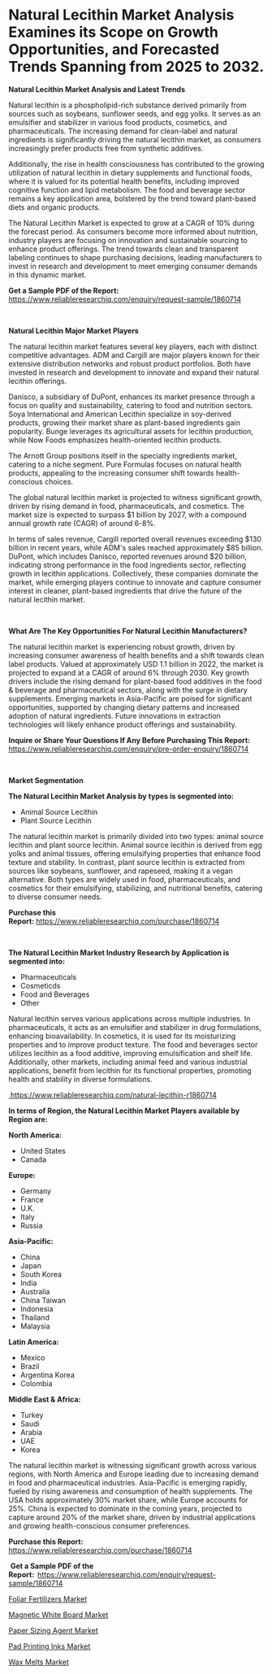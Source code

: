 <p><h1>Natural Lecithin Market Analysis Examines its Scope on Growth Opportunities, and Forecasted Trends Spanning from 2025 to 2032.</h1></p><p><strong>Natural Lecithin Market Analysis and Latest Trends</strong></p>
<p><p>Natural lecithin is a phospholipid-rich substance derived primarily from sources such as soybeans, sunflower seeds, and egg yolks. It serves as an emulsifier and stabilizer in various food products, cosmetics, and pharmaceuticals. The increasing demand for clean-label and natural ingredients is significantly driving the natural lecithin market, as consumers increasingly prefer products free from synthetic additives.</p><p>Additionally, the rise in health consciousness has contributed to the growing utilization of natural lecithin in dietary supplements and functional foods, where it is valued for its potential health benefits, including improved cognitive function and lipid metabolism. The food and beverage sector remains a key application area, bolstered by the trend toward plant-based diets and organic products.</p><p>The Natural Lecithin Market is expected to grow at a CAGR of 10% during the forecast period. As consumers become more informed about nutrition, industry players are focusing on innovation and sustainable sourcing to enhance product offerings. The trend towards clean and transparent labeling continues to shape purchasing decisions, leading manufacturers to invest in research and development to meet emerging consumer demands in this dynamic market.</p></p>
<p><strong>Get a Sample PDF of the Report:&nbsp;</strong> <a href="https://www.reliableresearchiq.com/enquiry/request-sample/1860714?utm_campaign=1121&utm_medium=2&utm_source=Github&utm_content=ia&utm_term=30012025&utm_id=natural-lecithin">https://www.reliableresearchiq.com/enquiry/request-sample/1860714</a></p>
<p>&nbsp;</p>
<p><strong>Natural Lecithin Major Market Players</strong></p>
<p><p>The natural lecithin market features several key players, each with distinct competitive advantages. ADM and Cargill are major players known for their extensive distribution networks and robust product portfolios. Both have invested in research and development to innovate and expand their natural lecithin offerings.</p><p>Danisco, a subsidiary of DuPont, enhances its market presence through a focus on quality and sustainability, catering to food and nutrition sectors. Soya International and American Lecithin specialize in soy-derived products, growing their market share as plant-based ingredients gain popularity. Bunge leverages its agricultural assets for lecithin production, while Now Foods emphasizes health-oriented lecithin products.</p><p>The Arnott Group positions itself in the specialty ingredients market, catering to a niche segment. Pure Formulas focuses on natural health products, appealing to the increasing consumer shift towards health-conscious choices.</p><p>The global natural lecithin market is projected to witness significant growth, driven by rising demand in food, pharmaceuticals, and cosmetics. The market size is expected to surpass $1 billion by 2027, with a compound annual growth rate (CAGR) of around 6-8%.</p><p>In terms of sales revenue, Cargill reported overall revenues exceeding $130 billion in recent years, while ADM's sales reached approximately $85 billion. DuPont, which includes Danisco, reported revenues around $20 billion, indicating strong performance in the food ingredients sector, reflecting growth in lecithin applications. Collectively, these companies dominate the market, while emerging players continue to innovate and capture consumer interest in cleaner, plant-based ingredients that drive the future of the natural lecithin market.</p></p>
<p>&nbsp;</p>
<p><strong>What Are The Key Opportunities For Natural Lecithin Manufacturers?</strong></p>
<p><p>The natural lecithin market is experiencing robust growth, driven by increasing consumer awareness of health benefits and a shift towards clean label products. Valued at approximately USD 1.1 billion in 2022, the market is projected to expand at a CAGR of around 6% through 2030. Key growth drivers include the rising demand for plant-based food additives in the food & beverage and pharmaceutical sectors, along with the surge in dietary supplements. Emerging markets in Asia-Pacific are poised for significant opportunities, supported by changing dietary patterns and increased adoption of natural ingredients. Future innovations in extraction technologies will likely enhance product offerings and sustainability.</p></p>
<p><strong>Inquire or Share Your Questions If Any Before Purchasing This Report:</strong> <a href="https://www.reliableresearchiq.com/enquiry/pre-order-enquiry/1860714?utm_campaign=1121&utm_medium=2&utm_source=Github&utm_content=ia&utm_term=30012025&utm_id=natural-lecithin">https://www.reliableresearchiq.com/enquiry/pre-order-enquiry/1860714</a></p>
<p>&nbsp;</p>
<p><strong>Market Segmentation</strong></p>
<p><strong>The Natural Lecithin Market Analysis by types is segmented into:</strong></p>
<p><ul><li>Animal Source Lecithin</li><li>Plant Source Lecithin</li></ul></p>
<p><p>The natural lecithin market is primarily divided into two types: animal source lecithin and plant source lecithin. Animal source lecithin is derived from egg yolks and animal tissues, offering emulsifying properties that enhance food texture and stability. In contrast, plant source lecithin is extracted from sources like soybeans, sunflower, and rapeseed, making it a vegan alternative. Both types are widely used in food, pharmaceuticals, and cosmetics for their emulsifying, stabilizing, and nutritional benefits, catering to diverse consumer needs.</p></p>
<p><strong>Purchase this Report:&nbsp;</strong><a href="https://www.reliableresearchiq.com/purchase/1860714?utm_campaign=1121&utm_medium=2&utm_source=Github&utm_content=ia&utm_term=30012025&utm_id=natural-lecithin">https://www.reliableresearchiq.com/purchase/1860714</a></p>
<p>&nbsp;</p>
<p><strong>The Natural Lecithin Market Industry Research by Application is segmented into:</strong></p>
<p><ul><li>Pharmaceuticals</li><li>Cosmeticds</li><li>Food and Beverages</li><li>Other</li></ul></p>
<p><p>Natural lecithin serves various applications across multiple industries. In pharmaceuticals, it acts as an emulsifier and stabilizer in drug formulations, enhancing bioavailability. In cosmetics, it is used for its moisturizing properties and to improve product texture. The food and beverages sector utilizes lecithin as a food additive, improving emulsification and shelf life. Additionally, other markets, including animal feed and various industrial applications, benefit from lecithin for its functional properties, promoting health and stability in diverse formulations.</p></p>
<p><a href="https://www.reliableresearchiq.com/natural-lecithin-r1860714?utm_campaign=1121&utm_medium=2&utm_source=Github&utm_content=ia&utm_term=30012025&utm_id=natural-lecithin">&nbsp;https://www.reliableresearchiq.com/natural-lecithin-r1860714</a></p>
<p><strong>In terms of Region, the Natural Lecithin Market Players available by Region are:</strong></p>
<p>
    <p> <strong> North America: </strong>
        <ul>
            <li>United States</li>
            <li>Canada</li>
        </ul>
        </p> 
    <p> <strong> Europe: </strong>
        <ul>
            <li>Germany</li>
            <li>France</li>
            <li>U.K.</li>
            <li>Italy</li>
            <li>Russia</li>
        </ul>
        </p> 
    <p> <strong> Asia-Pacific: </strong>
        <ul>
            <li>China</li>
            <li>Japan</li>
            <li>South Korea</li>
            <li>India</li>
            <li>Australia</li>
            <li>China Taiwan</li>
            <li>Indonesia</li>
            <li>Thailand</li>
            <li>Malaysia</li>
        </ul>
        </p> 
    <p> <strong> Latin America: </strong>
        <ul>
            <li>Mexico</li>
            <li>Brazil</li>
            <li>Argentina Korea</li>
            <li>Colombia</li>
        </ul>
        </p> 
    <p> <strong> Middle East & Africa: </strong>
        <ul>
            <li>Turkey</li>
            <li>Saudi</li>
            <li>Arabia</li>
            <li>UAE</li>
            <li>Korea</li>
        </ul>
    </p>
    </p>
<p><p>The natural lecithin market is witnessing significant growth across various regions, with North America and Europe leading due to increasing demand in food and pharmaceutical industries. Asia-Pacific is emerging rapidly, fueled by rising awareness and consumption of health supplements. The USA holds approximately 30% market share, while Europe accounts for 25%. China is expected to dominate in the coming years, projected to capture around 20% of the market share, driven by industrial applications and growing health-conscious consumer preferences.</p></p>
<p><strong>Purchase this Report: </strong><a href="https://www.reliableresearchiq.com/purchase/1860714?utm_campaign=1121&utm_medium=2&utm_source=Github&utm_content=ia&utm_term=30012025&utm_id=natural-lecithin">https://www.reliableresearchiq.com/purchase/1860714</a></p>
<p>&nbsp;<strong>Get a Sample PDF of the Report:&nbsp;&nbsp;</strong><a href="https://www.reliableresearchiq.com/enquiry/request-sample/1860714?utm_campaign=1121&utm_medium=2&utm_source=Github&utm_content=ia&utm_term=30012025&utm_id=natural-lecithin">https://www.reliableresearchiq.com/enquiry/request-sample/1860714</a></p>
<p><strong></strong></p>
<p><p><a href="https://github.com/gamuoodhub/Market-Research-Report-List-1/blob/main/foliar-fertilizers-market.md?utm_campaign=1121&utm_medium=2&utm_source=Github&utm_content=ia&utm_term=30012025&utm_id=natural-lecithin">Foliar Fertilizers Market</a></p><p><a href="https://github.com/uramalorr/Market-Research-Report-List-1/blob/main/magnetic-white-board-market.md?utm_campaign=1121&utm_medium=2&utm_source=Github&utm_content=ia&utm_term=30012025&utm_id=natural-lecithin">Magnetic White Board Market</a></p><p><a href="https://github.com/penecorodz74/Market-Research-Report-List-1/blob/main/paper-sizing-agent-market.md?utm_campaign=1121&utm_medium=2&utm_source=Github&utm_content=ia&utm_term=30012025&utm_id=natural-lecithin">Paper Sizing Agent Market</a></p><p><a href="https://github.com/sadimsamid/Market-Research-Report-List-1/blob/main/pad-printing-inks-market.md?utm_campaign=1121&utm_medium=2&utm_source=Github&utm_content=ia&utm_term=30012025&utm_id=natural-lecithin">Pad Printing Inks Market</a></p><p><a href="https://github.com/aistraasinyo/Market-Research-Report-List-1/blob/main/wax-melts-market.md?utm_campaign=1121&utm_medium=2&utm_source=Github&utm_content=ia&utm_term=30012025&utm_id=natural-lecithin">Wax Melts Market</a></p></p>